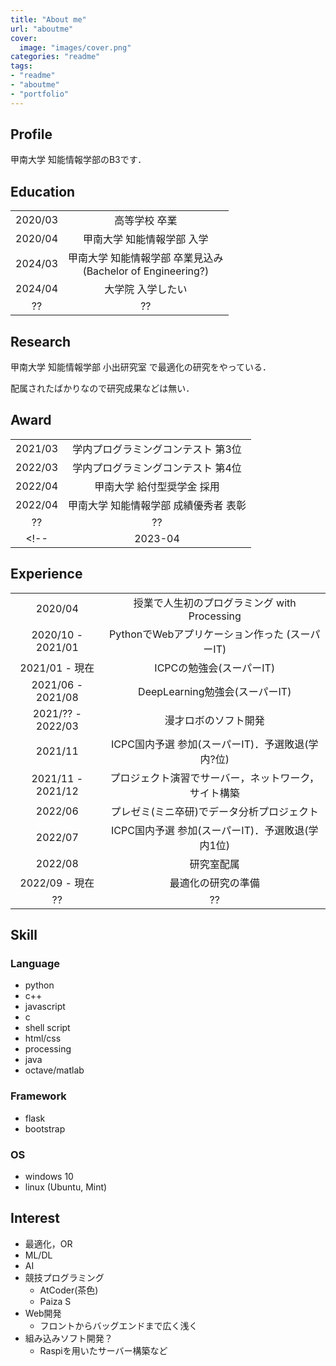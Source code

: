```yaml
---
title: "About me"
url: "aboutme"
cover:
  image: "images/cover.png"
categories: "readme"
tags:
- "readme"
- "aboutme"
- "portfolio"
---
```


## Profile
甲南大学 知能情報学部のB3です．

## Education
|||
|:-:|:-:|
|2020/03|高等学校 卒業|
|2020/04|甲南大学 知能情報学部 入学|
|2024/03|甲南大学 知能情報学部 卒業見込み <br> (Bachelor of Engineering?)|
|2024/04|大学院 入学したい|
|??|??|

## Research
甲南大学 知能情報学部 小出研究室 で最適化の研究をやっている．

配属されたばかりなので研究成果などは無い．

## Award

|||
|:-:|:-:|
| 2021/03 | 学内プログラミングコンテスト 第3位 |
| 2022/03 | 学内プログラミングコンテスト 第4位 |
| 2022/04 | 甲南大学 給付型奨学金 採用 |
| 2022/04 | 甲南大学 知能情報学部 成績優秀者 表彰 |
|??|??|
<!-- | 2023-04 | 甲南大学 知能情報学部 成績優秀者 このままだと表彰されそう?? | -->

## Experience

|||
|:-:|:-:|
|2020/04|授業で人生初のプログラミング with Processing|
|2020/10 - 2021/01|PythonでWebアプリケーション作った (スーパーIT)|
|2021/01 - 現在|ICPCの勉強会(スーパーIT)|
|2021/06 - 2021/08|DeepLearning勉強会(スーパーIT)|
|2021/?? - 2022/03|漫才ロボのソフト開発|
|2021/11|ICPC国内予選 参加(スーパーIT)．予選敗退(学内?位)|
|2021/11 - 2021/12|プロジェクト演習でサーバー，ネットワーク，サイト構築|
|2022/06|プレゼミ(ミニ卒研)でデータ分析プロジェクト|
|2022/07|ICPC国内予選 参加(スーパーIT)．予選敗退(学内1位)|
|2022/08|研究室配属|
|2022/09 - 現在|最適化の研究の準備|
|??|??|

## Skill
### Language
- python
- c++
- javascript
- c
- shell script
- html/css
- processing
- java
- octave/matlab

### Framework
- flask
- bootstrap

### OS
- windows 10
- linux (Ubuntu, Mint)

## Interest
- 最適化，OR
- ML/DL
- AI
- 競技プログラミング
  - AtCoder(茶色)
  - Paiza S
- Web開発
  - フロントからバッグエンドまで広く浅く
- 組み込みソフト開発？
  - Raspiを用いたサーバー構築など
